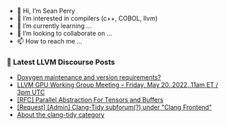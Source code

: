 - 👋 Hi, I’m Sean Perry
- 👀 I’m interested in compilers (c++, COBOL, llvm)
- 🌱 I’m currently learning ...
- 💞️ I’m looking to collaborate on ...
- 📫 How to reach me ...

<!---
s66perry/s66perry is a ✨ special ✨ repository because its `README.md` (this file) appears on your GitHub profile.
You can click the Preview link to take a look at your changes.
--->
### 📕 Latest LLVM Discourse Posts

<!-- DISCOURSE-LLVM:START -->
- [Doxygen maintenance and version requirements?](https://discourse.llvm.org/t/doxygen-maintenance-and-version-requirements/62363#post_2)
- [LLVM GPU Working Group Meeting – Friday, May 20, 2022, 11am ET / 3pm UTC](https://discourse.llvm.org/t/llvm-gpu-working-group-meeting-friday-may-20-2022-11am-et-3pm-utc/62654#post_1)
- [[RFC] Parallel Abstraction For Tensors and Buffers](https://discourse.llvm.org/t/rfc-parallel-abstraction-for-tensors-and-buffers/62607#post_6)
- [[Request] [Admin] Clang-Tidy subforum&lpar;?&rpar; under &quot;Clang Frontend&quot;](https://discourse.llvm.org/t/request-admin-clang-tidy-subforum-under-clang-frontend/62459#post_4)
- [About the clang-tidy category](https://discourse.llvm.org/t/about-the-clang-tidy-category/62653#post_1)
<!-- DISCOURSE-LLVM:END -->
